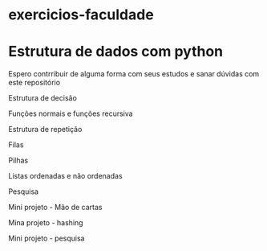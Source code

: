 # exercicios-faculdade
<h1>Estrutura de dados com python</h1>
<p>Espero contrribuir de alguma forma com seus estudos e sanar dúvidas com este repositório</p>
<p>Estrutura de decisão<p/>
<p>Funções normais e funções recursiva<p/>
<p>Estrutura de repetição<p/>
<p>Filas<p/>
<p>Pilhas<p/>
<p>Listas ordenadas e não ordenadas<p/>
<p>Pesquisa<p/>
<p>Mini projeto - Mão de cartas<p/>
<p>Mina projeto - hashing<p/>
<p>Mini projeto - pesquisa<p/>
